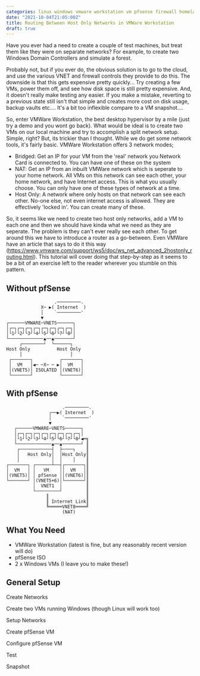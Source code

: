 ```yaml
---
categories: linux windows vmware workstation vm pfsense firewall homelab
date: "2021-10-04T21:05:00Z"
title: Routing Between Host Only Networks in VMWare Workstation
draft: true
---
```


Have you ever had a need to create a couple of test machines, but treat them like they were on separate networks? For example, to create two Windows Domain Controllers and simulate a forest.

Probably not, but if you ever do, the obvious solution is to go to the cloud, and use the various VNET and firewall controls they provide to do this. The downside is that this gets expensive pretty quickly... Try creating a few VMs, power them off, and see how disk space is still pretty expensive. And, it doesn't really make testing any easier. If you make a mistake, reverting to a previous state still isn't that simple and creates more cost on disk usage, backup vaults etc.... It's a bit too inflexible compare to a VM snapshot....

So, enter VMWare Workstation, the best desktop hypervisor by a mile (just try a demo and you wont go back). What would be ideal is to create two VMs on our local machine and try to accomplish a split network setup. Simple, right? But, its trickier than I thought. While we do get some network tools, it's fairly basic. VMWare Workstation offers 3 network modes;
- Bridged: Get an IP for your VM from the 'real' network you Network Card is connected to. You can have one of these on the system
- NAT: Get an IP from an inbuilt VMWare network which is seperate to your home network. All VMs on this network can see each other, your home network, and have Internet access. This is what you usually choose. You can only have one of these types of network at a time.
- Host Only: A network where only hosts on that network can see each other. No-one else, not even internet access is allowed. They are effectively 'locked in'. You can create many of these.

So, it seems like we need to create two host only networks, add a VM to each one and then we should have kinda what we need as they are seperate. The problem is they can't ever really see each other. To get around this we have to introduce a router as a go-between. Even VMWare have an article that says to do it this way (https://www.vmware.com/support/ws5/doc/ws_net_advanced_2hostonly_routing.html). This tutorial will cover doing that step-by-step as it seems to be a bit of an exercise left to the reader wherever you stumble on this pattern. 

## Without pfSense

```
                  .─────────. 
             X─ ▶( Internet  )
             │    `─────────' 
             ▼                
┌──────VMWARE─VNETS──────┐    
│┌─┐┌─┐┌─┐┌─┐┌─┐┌─┐┌─┐┌─┐│    
│└1┘└2┘└3┘└4┘└5┘└6┘└7┘└8┘│    
└─────────────▲──▲───────┘    
     ┌────────┘  └──────┐     
Host Only          Host Only  
     │                  │     
 ┌───────┐          ┌───────┐ 
 │  VM   │◀─ ─X─ ─ ▶│  VM   │ 
 │(VNET5)│ ISOLATED │(VNET6)│ 
 └───────┘          └───────┘ 
```

## With pfSense

```
                     .─────────. 
                ┌──▶( Internet  )
                │    `─────────' 
                ▼                
   ┌──────VMWARE─VNETS──────┐    
   │┌─┐┌─┐┌─┐┌─┐┌─┐┌─┐┌─┐┌─┐│    
   │└1┘└2┘└3┘└4┘└5┘└6┘└7┘└8┘◀═╗  
   └─────────────▲──▲───────┘ ║  
    ┌────────────┤  ├────┐    ║  
    │   Host Only│  │Host Only║  
    │            │  │    │    ║  
┌───────┐ ┌──────┴──┤┌───────┐║  
│  VM   │ │   VM    ││  VM   │║  
│(VNET5)│ │ pfSense ││(VNET6)│║  
└───────┘ │(VNET5+6)│└───────┘║  
          │  VNET1  │         ║  
          └─────────┘         ║  
               ║              ║  
               ║ Internet Link║  
               ╚═════VNET8════╝  
                     (NAT)                        
```

## What You Need

- VMWare Workstation (latest is fine, but any reasonably recent version will do)
- pfSense ISO
- 2 x Windows VMs (I leave you to make these!)

## General Setup

Create Networks

Create two VMs running Windows (though Linux will work too)

Setup Networks

Create pfSense VM

Configure pfSense VM

Test

Snapshot
